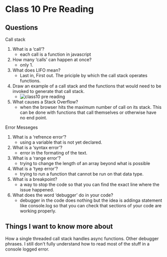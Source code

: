 
# Class 10 Pre Reading


## Questions
Call stack
1. What is a ‘call’?
    - each call is a function in javascript
2. How many ‘calls’ can happen at once?
    - only 1.
3. What does LIFO mean?
    - Last in, First out. The priciple by which the call stack operates functions.
4. Draw an example of a call stack and the functions that would need to be invoked to generate that call stack.
    - ![class10 pre reading](https://user-images.githubusercontent.com/81482156/126739924-ba33dd4f-f931-43c7-891a-403ac73d4d8c.PNG)
6. What causes a Stack Overflow?
    - when the browser hits the maximum number of call on its stack. This can be done with functions that call themselves or otherwise have no end point.

Error Messeges
1. What is a ‘refrence error’?
    - using a variable that is not yet declared.
2. What is a ‘syntax error’?
    - error in the formating of the text.
3. What is a ‘range error’?
    - trying to change the length of an array beyond what is possible
4. What is a ‘tyep error’?
    - trying to run a function that cannot be run on that data type.
5. What is a breakpoint?
    - a way to stop the code so that you can find the exact line where the issue happened.
6. What does the word ‘debugger’ do in your code?
    - debugger in the code does nothing but the idea is addinga  statement like console.log so that you can check that sections of your code are working properly.

## Things I want to know more about
How a single threaded call stack handles async functions.
Other debugger phrases.
I still don't fully understand how to read most of the stuff in a console logged error.

